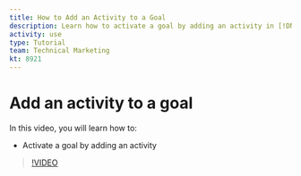 ```yaml
---
title: How to Add an Activity to a Goal
description: Learn how to activate a goal by adding an activity in [!DNL Adobe Workfront Goals].
activity: use
type: Tutorial
team: Technical Marketing
kt: 8921
---
```

# Add an activity to a goal

In this video, you will learn how to:

* Activate a goal by adding an activity

>[!VIDEO](https://video.tv.adobe.com/v/335193/?quality=12)
